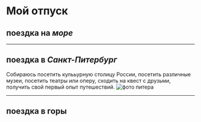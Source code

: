 # Мой отпуск

## поездка на *море*
---
## поездка в _Санкт-Питербург_
Собираюсь посетить кулььурную столицу России, посетить различные музеи, посетить театры или оперу, сходить на квест с друзьми, получить свой первый опыт путешествий.
![фото питера](download.jpg)

---
## поездка в **горы**